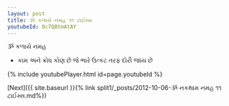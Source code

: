 ```yaml
---
layout: post
title: ૐ કળાયે નમહ ૧૧ ટાઈમ્સ
youtubeId: 0c7QBtmAtAY
---
```

 
 
 ૐ કળાયે નમહ  
 
 -  કામ અને ક્રોધ કોણ છે જે ભારે ઉત્કટ તરફ દોરી જાય છે 
 
  
 
  
 
 
 
 
 
 


{% include youtubePlayer.html id=page.youtubeId %}
 
[Next]({{ site.baseurl }}{% link  split1/_posts/2012-10-06-ૐ નકથામ નમહ ૧૧ ટાઈમ્સ.md%})
 
